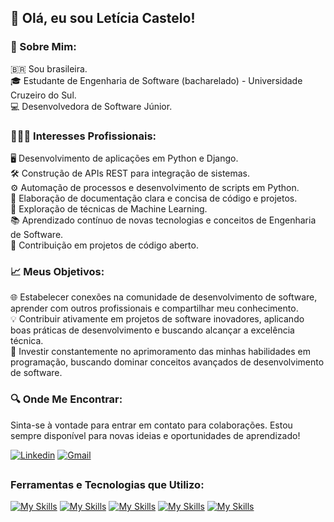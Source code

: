 ## 👋 Olá, eu sou Letícia Castelo!

### 🌟 Sobre Mim:
🇧🇷  Sou brasileira.<br/>
🎓 Estudante de Engenharia de Software (bacharelado) - Universidade Cruzeiro do Sul.<br/>
💻 Desenvolvedora de Software Júnior.<br/>

### 👩🏻‍💻 Interesses Profissionais:
🖥️ Desenvolvimento de aplicações em Python e Django.<br/>
🛠️ Construção de APIs REST para integração de sistemas.<br/>
⚙️ Automação de processos e desenvolvimento de scripts em Python.<br/>
📝 Elaboração de documentação clara e concisa de código e projetos.<br/>
🧠 Exploração de técnicas de Machine Learning.<br/>
📚 Aprendizado contínuo de novas tecnologias e conceitos de Engenharia de Software.<br/>
🤝 Contribuição em projetos de código aberto.<br/>

### 📈 Meus Objetivos:
🌐 Estabelecer conexões na comunidade de desenvolvimento de software, aprender com outros profissionais e compartilhar meu conhecimento.<br/>
💡 Contribuir ativamente em projetos de software inovadores, aplicando boas práticas de desenvolvimento e buscando alcançar a excelência técnica.<br/>
🚀 Investir constantemente no aprimoramento das minhas habilidades em programação, buscando dominar conceitos avançados de desenvolvimento de software.<br/>

### 🔍 Onde Me Encontrar:
Sinta-se à vontade para entrar em contato para colaborações. Estou sempre disponível para novas ideias e oportunidades de aprendizado!

[![Linkedin](https://skillicons.dev/icons?i=linkedin)](https://www.linkedin.com/in/leticiacastelo/)
[![Gmail](https://skillicons.dev/icons?i=gmail)](mailto:leticiacastelo.dev@gmail.com)

##
### Ferramentas e Tecnologias que Utilizo:

[![My Skills](https://skillicons.dev/icons?i=obsidian)](https://diolinux.com.br/video/obsidian-aplicativo-de-anotacoes-cerebro.html)
[![My Skills](https://skillicons.dev/icons?i=vscode)](https://visualstudio.microsoft.com/pt-br/#vscode-section)
[![My Skills](https://skillicons.dev/icons?i=python)](https://www.alura.com.br/artigos/python)
[![My Skills](https://skillicons.dev/icons?i=django)](https://www.alura.com.br/artigos/django-framework)
[![My Skills](https://skillicons.dev/icons?i=bootstrap)](https://www.alura.com.br/artigos/bootstrap)

